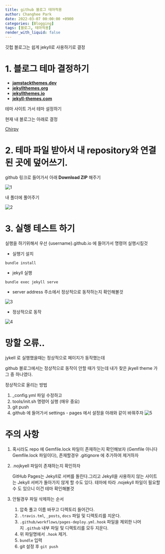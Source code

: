 ```yaml
---
title: github 블로그 테마적용
author: Changhee Park
date: 2022-03-07 00:00:00 +0900
categories: [Blogging]
tags: [블로그, 테마적용]
render_with_liquid: false
---
```


깃헙 블로그는 쉽게 jekyll로 사용하기로 결정

# 1. 블로그 테마 결정하기

- **[jamstackthemes.dev](https://jamstackthemes.dev/ssg/jekyll/)**
- **[jekyllthemes.org](http://jekyllthemes.org/)**
- **[jekyllthemes.io](https://jekyllthemes.io/)**
- **[jekyll-themes.com](https://jekyll-themes.com/)**

테마 사이트 가서 테마 설정하기

현재 내 블로그는 아래로 결정

[Chirpy](https://jamstackthemes.dev/theme/jekyll-theme-chirpy/)

# 2. 테마 파일 받아서 내 repository와 연결된 곳에 덮어쓰기.

github 링크로 들어가서 아래 **Download ZIP** 해주기

![1](https://user-images.githubusercontent.com/31761527/156979030-9ac161b4-2584-473c-b202-8ec9b66cc2f7.png)

내 폴더에 풀어주기

![2](https://user-images.githubusercontent.com/31761527/156979066-5997c603-cfe6-4240-a6fe-204826422e9b.png)

# 3. 실행 테스트 하기

실행을 하기위해서 우선 {username}.github.io 에 들어가서 명령어 실행시킬것

- 실행기 설치

```tsx
bundle install
```

- jekyll 실행

```tsx
bundle exec jekyll serve
```

- server address 주소에서 정상적으로 동작하는지 확인해볼것

![3](https://user-images.githubusercontent.com/31761527/156979081-0397e6e9-64e0-42f6-be07-9f8cc0b863e3.png)

- 정상적으로 동작

![4](https://user-images.githubusercontent.com/31761527/156979092-cf37ab7c-9be9-4980-96ba-06e944174e66.png)

# 망할 오류..

jykell 로 실행했을때는 정상적으로 페이지가 동작했는데

github 블로그에서는 정상적으로 동작이 안할 때가 잇는데 내가 찾은 jkyell theme 가 그 중 하나였다.

정상적으로 올리는 방법

1. \_config.yml 파일 수정하고
2. tools/init.sh 명령어 실행 (매우 중요)
3. git push
4. github 에 들어가서 settings - pages 에서 설정을 아래와 같이 바꿔주자
   ![5](https://user-images.githubusercontent.com/31761527/156979103-90867eef-89c1-4ece-aff5-4a2810bfac33.png)

# 주의 사항

1. 혹시라도 repo 에 Gemfile.lock 파일이 존재하는지 확인해보자 (Gemfile 아니다 Gemfile.lock 파일이다), 존재할경우 .gitignore 에 추가하여 제거하자
2. .nojkyell 파일이 존재하는지 확인하자

   GitHub Pages는 Jekyll로 서버를 돌린다.그리고 Jekyll을 사용하지 않는 사이트는 Jekyll 서버가 돌아가지 않게 할 수도 있다. 테마에 따라 .nojekyll 파일이 필요할 수 도 있으니 이건 테마 확인해볼것

3. 안될경우 파일 삭제하는 순서
   1. 압축 풀고 이름 바꾸고 디렉토리 들어간다.
   2. `.travis.tml`, `_posts`, `docs` 파일 및 디렉토리를 지운다.
   3. `.github/workflows/pages-deploy.yml.hook` 파일을 제외한 나머지 `.github` 내부 파일 및 디렉토리를 모두 지운다.
   4. 위 파일명에서 `.hook` 제거.
   5. `bundle` 입력
   6. git 설정 후 `git push`
